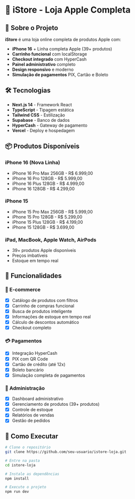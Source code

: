 # 🍎 iStore - Loja Apple Completa

## 🚀 Sobre o Projeto

**iStore** é uma loja online completa de produtos Apple com:
- **iPhone 16** + Linha completa Apple (39+ produtos)
- **Carrinho funcional** com localStorage
- **Checkout integrado** com HyperCash
- **Painel administrativo** completo
- **Design responsivo** e moderno
- **Simulação de pagamentos** PIX, Cartão e Boleto

## 🛠️ Tecnologias

- **Next.js 14** - Framework React
- **TypeScript** - Tipagem estática
- **Tailwind CSS** - Estilização
- **Supabase** - Banco de dados
- **HyperCash** - Gateway de pagamento
- **Vercel** - Deploy e hospedagem

## 📦 Produtos Disponíveis

### iPhone 16 (Nova Linha)
- iPhone 16 Pro Max 256GB - R$ 6.999,00
- iPhone 16 Pro 128GB - R$ 5.999,00
- iPhone 16 Plus 128GB - R$ 4.999,00
- iPhone 16 128GB - R$ 4.299,00

### iPhone 15
- iPhone 15 Pro Max 256GB - R$ 5.999,00
- iPhone 15 Pro 128GB - R$ 5.299,00
- iPhone 15 Plus 128GB - R$ 4.199,00
- iPhone 15 128GB - R$ 3.699,00

### iPad, MacBook, Apple Watch, AirPods
- 39+ produtos Apple disponíveis
- Preços imbatíveis
- Estoque em tempo real

## 🎯 Funcionalidades

### 🛒 E-commerce
- [x] Catálogo de produtos com filtros
- [x] Carrinho de compras funcional
- [x] Busca de produtos inteligente
- [x] Informações de estoque em tempo real
- [x] Cálculo de descontos automático
- [x] Checkout completo

### 💳 Pagamentos
- [x] Integração HyperCash
- [x] PIX com QR Code
- [x] Cartão de crédito (até 12x)
- [x] Boleto bancário
- [x] Simulação completa de pagamentos

### 🔧 Administração
- [x] Dashboard administrativo
- [x] Gerenciamento de produtos (39+ produtos)
- [x] Controle de estoque
- [x] Relatórios de vendas
- [x] Gestão de pedidos

## 🚀 Como Executar

```bash
# Clone o repositório
git clone https://github.com/seu-usuario/istore-loja.git

# Entre na pasta
cd istore-loja

# Instale as dependências
npm install

# Execute o projeto
npm run dev
